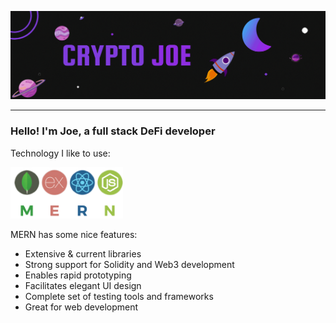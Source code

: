 ![](images/Banner.gif)

---
<div align=left>

### Hello! I'm Joe, a full stack DeFi developer

Technology I like to use: 

<img src="images/mern.png" alt="mern" width="180"/>

MERN has some nice features: 
- Extensive & current libraries
- Strong support for Solidity and Web3 development
- Enables rapid prototyping
- Facilitates elegant UI design
- Complete set of testing tools and frameworks
- Great for web development

<!--
**jiyosub/jiyosub** is a ✨ _special_ ✨ repository because its `README.md` (this file) appears on your GitHub profile.

Here are some ideas to get you started:

- 🔭 I’m currently working on ...
- 🌱 I’m currently learning ...
- 👯 I’m looking to collaborate on ...
- 🤔 I’m looking for help with ...
- 💬 Ask me about ...
- 📫 How to reach me: ...
- 😄 Pronouns: ...
- ⚡ Fun fact: ...
-->
</div>
